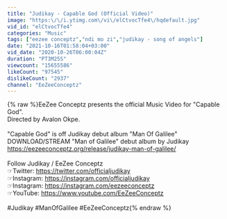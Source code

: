 ```yaml
---
title: "Judikay - Capable God (Official Video)"
image: "https:\/\/i.ytimg.com\/vi\/elCtvocTfe4\/hqdefault.jpg"
vid_id: "elCtvocTfe4"
categories: "Music"
tags: ["eezee conceptz","ndi mo zi","judikay - song of angels"]
date: "2021-10-16T01:58:04+03:00"
vid_date: "2020-10-26T06:00:04Z"
duration: "PT3M25S"
viewcount: "15655586"
likeCount: "97545"
dislikeCount: "2937"
channel: "EeZeeConceptz"
---
```

{% raw %}EeZee Conceptz presents the official Music Video for &quot;Capable God&quot;.<br />Directed by Avalon Okpe.<br /><br />&quot;Capable God&quot; is off Judikay debut album &quot;Man Of Galilee&quot;<br />DOWNLOAD/STREAM &quot;Man of Galilee&quot; debut album by Judikay<br /><a rel="nofollow" target="blank" href="https://eezeeconceptz.org/release/judikay-man-of-galilee/">https://eezeeconceptz.org/release/judikay-man-of-galilee/</a><br /><br />Follow Judikay / EeZee Conceptz<br />☞Twitter: <a rel="nofollow" target="blank" href="https://twitter.com/officialjudikay">https://twitter.com/officialjudikay</a><br />☞Instagram: <a rel="nofollow" target="blank" href="https://instagram.com/officialjudikay">https://instagram.com/officialjudikay</a><br />☞Instagram: <a rel="nofollow" target="blank" href="https://instagram.com/eezeeconceptz">https://instagram.com/eezeeconceptz</a><br />☞YouTube: <a rel="nofollow" target="blank" href="https://www.youtube.com/EeZeeConceptz">https://www.youtube.com/EeZeeConceptz</a><br /><br />#Judikay #ManOfGalilee #EeZeeConceptz{% endraw %}
